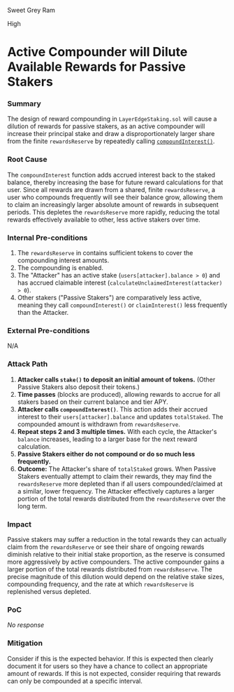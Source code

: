 Sweet Grey Ram

High

# Active Compounder will Dilute Available Rewards for Passive Stakers

### Summary

The design of reward compounding in `LayerEdgeStaking.sol` will cause a dilution of rewards for passive stakers, as an active compounder will increase their principal stake and draw a disproportionately larger share from the finite `rewardsReserve` by repeatedly calling [`compoundInterest()`](https://github.com/sherlock-audit/2025-05-layeredge/blob/708c5b5345ed50cd0bde7b0a8a548c8936639683/edgen-staking/src/stake/LayerEdgeStaking.sol#L213).

### Root Cause

The `compoundInterest` function adds accrued interest back to the staked balance, thereby increasing the base for future reward calculations for that user. Since all rewards are drawn from a shared, finite `rewardsReserve`, a user who compounds frequently will see their balance grow, allowing them to claim an increasingly larger absolute amount of rewards in subsequent periods. This depletes the `rewardsReserve` more rapidly, reducing the total rewards effectively available to other, less active stakers over time.

### Internal Pre-conditions

1. The `rewardsReserve` in contains sufficient tokens to cover the compounding interest amounts.
2. The compounding is enabled.
3. The "Attacker" has an active stake (`users[attacker].balance > 0`) and has accrued claimable interest (`calculateUnclaimedInterest(attacker) > 0`).
4. Other stakers ("Passive Stakers") are comparatively less active, meaning they call `compoundInterest()` or `claimInterest()` less frequently than the Attacker.

### External Pre-conditions

N/A

### Attack Path

1.  **Attacker calls `stake()` to deposit an initial amount of tokens.** (Other Passive Stakers also deposit their tokens.)
2.  **Time passes** (blocks are produced), allowing rewards to accrue for all stakers based on their current balance and tier APY.
3.  **Attacker calls `compoundInterest()`**. This action adds their accrued interest to their `users[attacker].balance` and updates `totalStaked`. The compounded amount is withdrawn from `rewardsReserve`.
4.  **Repeat steps 2 and 3 multiple times.** With each cycle, the Attacker's `balance` increases, leading to a larger base for the next reward calculation.
5.  **Passive Stakers either do not compound or do so much less frequently.**
6.  **Outcome:** The Attacker's share of `totalStaked` grows. When Passive Stakers eventually attempt to claim their rewards, they may find the `rewardsReserve` more depleted than if all users compounded/claimed at a similar, lower frequency. The Attacker effectively captures a larger portion of the total rewards distributed from the `rewardsReserve` over the long term.


### Impact

Passive stakers may suffer a reduction in the total rewards they can actually claim from the `rewardsReserve` or see their share of ongoing rewards diminish relative to their initial stake proportion, as the reserve is consumed more aggressively by active compounders. The active compounder gains a larger portion of the total rewards distributed from `rewardsReserve`. The precise magnitude of this dilution would depend on the relative stake sizes, compounding frequency, and the rate at which `rewardsReserve` is replenished versus depleted.


### PoC

_No response_

### Mitigation

Consider if this is the expected behavior. If this is expected then clearly document it for users so they
have a chance to collect an appropriate amount of rewards. If this is not expected, consider requiring
that rewards can only be compounded at a specific interval.
